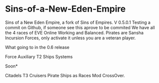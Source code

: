 # Sins-of-a-New-Eden-Empire
Sins of a New Eden Empire, a fork of Sins of Empires.
V 0.5.0.1 Testing a commit on Github, if someone see this aprove to be commited
We have all the 4 races of EVE Online Working and Balanced.
Pirates are Sansha Incursion Forces, only activate it unless you are a veteran player.

What going to in the 0.6 release

Force Auxiliary
T2 Ships Systems

Soon*

Citadels
T3 Cruisers
Pirate Ships as Races
Mod CrossOver.
